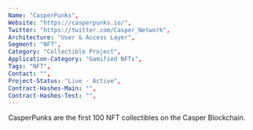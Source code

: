 ```yaml
--- 
Name: "CasperPunks", 
Website: "https://casperpunks.io/", 
Twitter: "https://twitter.com/Casper_Network", 
Architecture: "User & Access Layer",
Segment: "NFT",
Category: "Collectible Project",
Application-Category: "Gamified NFTs",
Tags: "NFT",
Contact: "",
Project-Status: "Live - Active",
Contract-Hashes-Main: "",
Contract-Hashes-Test: "",
--- 
```

<!--lang:en--> 
CasperPunks are the first 100 NFT collectibles on the Casper Blockchain.
<!--lang:es--] 
CasperPunks son los primeros 100 coleccionables NFT en Casper Blockchain.
<!--lang:de--] 
CasperPunks sind die ersten 100 NFT-Sammlerstücke auf der Casper Blockchain.
<!--lang:fr--] 
CasperPunks sont les 100 premiers objets de collection NFT sur la Blockchain Casper.
<!--lang:pl--] 
CasperPunks to pierwsze 100 przedmiotów kolekcjonerskich NFT w Casper Blockchain.
<!--lang:uk--] 
CasperPunks — це перші 100 предметів колекціонування NFT у Casper Blockchain.
[!--lang:*--> 
